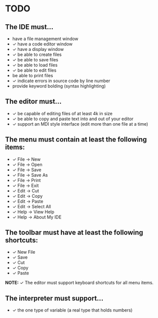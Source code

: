 # TODO

## The IDE must...

* have a file management window
* ✓ have a code editor window
* ✓ have a display window
* ✓ be able to create files
* ✓ be able to save files
* ✓ be able to load files
* ✓ be able to edit files
* be able to print files
* ✓ indicate errors in source code by line number
* provide keyword bolding (syntax highlighting)

## The editor must...

* ✓ be capable of editing files of at least 4k in size
* ✓ be able to copy and paste text into and out of your editor
* ✓ support an MDI style interface (edit more than one file at a time)

## The menu must contain at least the following items:

* ✓ File -> New
* ✓ File -> Open
* ✓ File -> Save
* ✓ File -> Save As
* ✓ File -> Print
* ✓ File -> Exit
* ✓ Edit -> Cut
* ✓ Edit -> Copy
* ✓ Edit -> Paste
* ✓ Edit -> Select All
* ✓ Help -> View Help
* ✓ Help -> About My IDE

## The toolbar must have at least the following shortcuts:

* ✓ New File
* ✓ Save
* ✓ Cut
* ✓ Copy
* ✓ Paste

**NOTE:** ✓ The editor must support keyboard shortcuts for all menu items.

## The interpreter must support...
* ✓ the one type of variable (a real type that holds numbers)